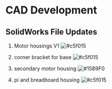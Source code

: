 # CAD Development

## SolidWorks File Updates

1. Motor housings V1 ![#c5f015](https://placehold.co/15x15/c5f015/c5f015.png)

2. corner bracket for base ![#c5f015](https://placehold.co/15x15/c5f015/c5f015.png)

3. secondary motor housing ![#1589F0](https://placehold.co/15x15/1589F0/1589F0.png)

4. pi and breadboard housing ![#c5f015](https://placehold.co/15x15/c5f015/c5f015.png)
